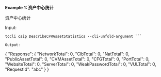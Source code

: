 **Example 1: 资产中心统计**

资产中心统计

Input: 

```
tccli csip DescribeCFWAssetStatistics --cli-unfold-argument ```

Output: 
```
{
    "Response": {
        "NetworkTotal": 0,
        "ClbTotal": 0,
        "NatTotal": 0,
        "PublicAssetTotal": 0,
        "CVMAssetTotal": 0,
        "CFGTotal": 0,
        "PortTotal": 0,
        "WebsiteTotal": 0,
        "ServerTotal": 0,
        "WeakPasswordTotal": 0,
        "VULTotal": 0,
        "RequestId": "abc"
    }
}
```

